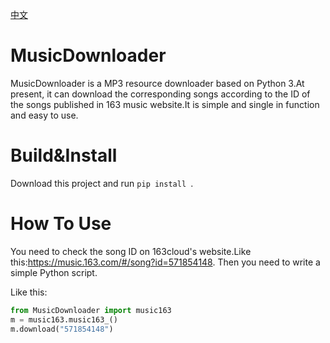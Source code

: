 [中文](https://github.com/huhuhuni/MusicDownloader/blob/master/README_CN.md)

# MusicDownloader

MusicDownloader is a MP3 resource downloader based on Python 3.At present, it can download the corresponding songs according to the ID of the songs published in 163 music website.It is simple and single in function and easy to use.

# Build&Install

Download this project and run `pip install `.

# How To Use

You need to check the song ID on 163cloud's website.Like this:https://music.163.com/#/song?id=571854148. Then you need to write a simple Python script.

Like this:

```python
from MusicDownloader import music163
m = music163.music163_()
m.download("571854148")
```

